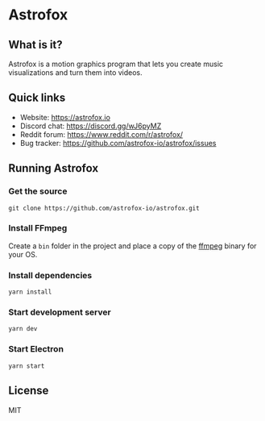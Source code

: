 # Astrofox

## What is it?

Astrofox is a motion graphics program that lets you create music visualizations and turn them into videos.

## Quick links

- Website: https://astrofox.io
- Discord chat: https://discord.gg/wJ6pyMZ
- Reddit forum: https://www.reddit.com/r/astrofox/
- Bug tracker: https://github.com/astrofox-io/astrofox/issues

## Running Astrofox

### Get the source

```
git clone https://github.com/astrofox-io/astrofox.git
```

### Install FFmpeg

Create a `bin` folder in the project and place a copy of the [ffmpeg](https://ffmpeg.org/) binary for your OS.


### Install dependencies

```
yarn install
```

### Start development server

```
yarn dev
```

### Start Electron
```
yarn start
```

## License

MIT